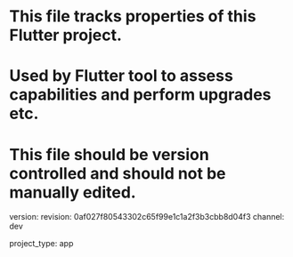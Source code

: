 # This file tracks properties of this Flutter project.
# Used by Flutter tool to assess capabilities and perform upgrades etc.
#
# This file should be version controlled and should not be manually edited.

version:
  revision: 0af027f80543302c65f99e1c1a2f3b3cbb8d04f3
  channel: dev

project_type: app
